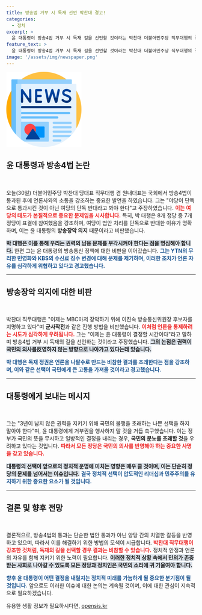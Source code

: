```yaml
---
title: 방송법 거부 시 독재 선언 박찬대 경고!
categories:
  - 정치
excerpt: >
  윤 대통령이 방송4법 거부 시 독재 길을 선언할 것이라는 박찬대 더불어민주당 직무대행의 경고! 헌정 질서와 언론 자유를 지키기 위한 진일보한 요구가 국회에서 벌어지고 있다. 클릭하여 그 이면을 확인하세요!
feature_text: >
  윤 대통령이 방송4법 거부 시 독재 길을 선언할 것이라는 박찬대 더불어민주당 직무대행의 경고! 헌정 질서와 언론 자유를 지키기 위한 진일보한 요구가 국회에서 벌어지고 있다. 클릭하여 그 이면을 확인하세요!
image: '/assets/img/newspaper.png'
---
```


<p><img src="/assets/img/newspaper.png" alt="kimp 속보" /></p>

<h2 data-ke-size="size26">윤 대통령과 방송4법 논란</h2>

<p data-ke-size="size16">&nbsp;</p>

<p>오늘(30일) 더불어민주당 박찬대 당대표 직무대행 겸 원내대표는 국회에서 방송4법이 통과된 후에 언론사와의 소통을 강조하는 중요한 발언을 하였습니다. 그는 "야당이 단독으로 통과시킨 것이 아닌 여당의 단독 반대라고 봐야 한다"고 주장하였습니다. <b><span style="color: #ee2323;">이는 여당의 태도가 본질적으로 중요한 문제임을 시사합니다.</span></b> 특히, 박 대행은 8개 정당 중 7개 정당이 표결에 참여했음을 강조하며, 여당이 법안 처리를 단독으로 반대한 이유가 명확하며, 이는 윤 대통령의 <b>방송장악 의지</b> 때문이라고 비판했습니다. </p>

<p><b><span style="background-color: #21538527;">박 대행은 이를 통해 우리는 권력의 남용 문제를 부각시켜야 한다는 점을 명심해야 합니다.</span></b> 한편 그는 윤 대통령의 방송통신 정책에 대한 비판을 이어갔습니다. <b><span style="color: #1a5490;">그는 YTN의 무리한 민영화와 KBS의 수신료 징수 변경에 대해 문제를 제기하며, 이러한 조치가 언론 자유를 심각하게 위협하고 있다고 경고했습니다.</span></b></p>

<hr>

<h2 data-ke-size="size26">방송장악 의지에 대한 비판</h2>

<p data-ke-size="size16">&nbsp;</p>

<p>박찬대 직무대행은 "이제는 MBC마저 장악하기 위해 이진숙 방송통신위원장 후보자를 지명하고 있다"며 <b>군사작전</b>과 같은 진행 방법을 비판했습니다. <b><span style="color: #ee2323;">이처럼 언론을 통제하려는 시도가 심각하게 우려됩니다.</span></b> 그는 "이제는 윤 대통령이 결정할 시간이다"라고 말하며 방송4법 거부 시 독재의 길을 선언하는 것이라고 주장했습니다. <b><span style="background-color: #21538527;">그의 논점은 권력이 국민의 의사를反영하지 않는 방향으로 나아가고 있다는데 있습니다.</span></b> </p>

<p><b><span style="color: #1a5490;">박 대행은 독재 정권은 언론을 나팔수로 만드는 비참한 결과를 초래한다는 점을 강조하며, 이와 같은 선택이 국민에게 큰 고통을 가져올 것이라고 경고했습니다.</span></b> </p>

<hr>

<h2 data-ke-size="size26">대통령에게 보내는 메시지</h2>

<p data-ke-size="size16">&nbsp;</p>

<p>그는 "3년이 남지 않은 권력을 지키기 위해 국민의 불행을 초래하는 나쁜 선택을 하지 말아야 한다"며, 윤 대통령에게 거부권을 행사하지 말 것을 거듭 촉구했습니다. 이는 정부가 국민의 뜻을 무시하고 일방적인 결정을 내리는 경우, <b>국민의 분노를 초래할 것</b>을 우려하고 있다는 것입니다. <b><span style="color: #ee2323;">따라서 모든 정당은 국민의 의사를 반영해야 하는 중요한 사명을 갖고 있습니다.</span></b> </p>

<p><b><span style="background-color: #21538527;">대통령의 선택이 앞으로의 정치적 운명에 미치는 영향은 매우 클 것이며, 이는 단순히 정당의 문제를 넘어서는 이슈입니다.</span></b> <b><span style="color: #1a5490;">결국 정치적 선택이 압도적인 리더십과 민주주의를 유지하기 위한 중요한 요소가 될 것입니다.</span></b></p>

<hr>

<h2 data-ke-size="size26">결론 및 향후 전망</h2>

<p data-ke-size="size16">&nbsp;</p>

<p>결론적으로, 방송4법의 통과는 단순한 법안 통과가 아닌 양당 간의 치열한 갈등을 반영하고 있으며, 따라서 이를 해결하기 위한 방법의 모색이 시급합니다. <b><span style="color: #ee2323;">박찬대 직무대행이 강조한 것처럼, 독재의 길을 선택할 경우 결과는 비참할 수 있습니다.</span></b> 정치적 안정과 언론의 자유를 함께 지키기 위한 노력이 필요합니다. <b><span style="background-color: #21538527;">이러한 정치적 상황 속에서 민의가 존중받는 사회로 나아갈 수 있도록 모든 정당과 정치인은 국민의 소리에 귀 기울여야 합니다.</span></b></p>

<p><b><span style="color: #1a5490;">향후 윤 대통령이 어떤 결정을 내릴지는 정치적 미래를 가늠하게 될 중요한 분기점이 될 것입니다.</span></b> 앞으로도 이러한 이슈에 대한 논의는 계속될 것이며, 이에 대한 관심이 지속적으로 필요하겠습니다.</p>
유용한 생활 정보가 필요하시다면, <a href="https://opensis.kr" rel="dofollow">opensis.kr</a>



